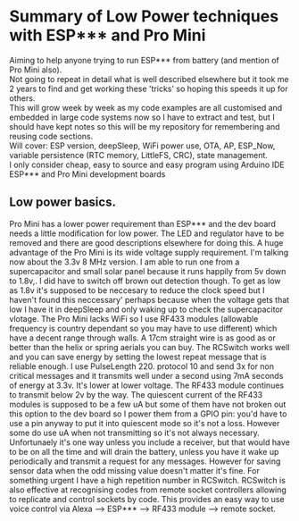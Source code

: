 # Summary of Low Power techniques with ESP*** and Pro Mini
Aiming to help anyone trying to run ESP*** from battery (and mention of Pro Mini also).  
Not going to repeat in detail what is well described elsewhere but it took me 2 years to find and get working these 'tricks' so hoping this speeds it up for others.  
This will grow week by week as my code examples are all customised and embedded in large code systems now so I have to extract and test, but I should have kept notes so this will be my repository for remembering and reusing code sections.  
Will cover: ESP version, deepSleep, WiFi power use, OTA, AP, ESP_Now, variable persistence (RTC memory, LittleFS, CRC), state management.   
I only consider cheap, easy to source and easy program using Arduino IDE ESP*** and Pro Mini development boards  
## Low power basics. 
Pro Mini has a lower power requirement than ESP*** and the dev board needs a little modification for low power. The LED and regulator have to be removed and there are good descriptions elsewhere for doing this. 
A huge advantage of the Pro Mini is its wide voltage supply requirement. I'm talking now about the 3.3v 8 MHz version. I am able to run one from a supercapacitor and small solar panel because it runs happily from 5v down to 1.8v,. I did have to switch off brown out detection though. To get as low as 1.8v it's supposed to be neccesary to reduce the clock speed but I haven't found this neccessary' perhaps because when the voltage gets that low I have it in deepSleep and only waking up to check the supercapacitor vlotage.
The Pro Mini lacks WiFi so I use RF433 modules (allowable frequency is country dependant so you may have to use different) which have a decent range through walls. A 17cm straight wire is as good as or better than the helix or spring aerials you can buy. The RCSwitch works well and you can save energy by setting the lowest repeat message that is reliable enough. I use PulseLength 220. protocol 10 and send 3x for non critical messages and it transmits well under a second using 7mA seconds of energy at 3.3v. It's lower at lower voltage. The RF433 module continues to transmit below 2v by the way.
The quiescent current of the RF433 modules is supposed to be a few uA but some of them have not broken out this option to the dev board so I power them from a GPIO pin: you'd have to use a pin anyway to put it into quiescent mode so it's not a loss. However some do use uA when not transmitting so it's not always necessary.
Unfortunaely it's one way unless you include a receiver, but that would have to be on all the time and will drain the battery, unless you have it wake up periodically and transmit a request for any messages. However for saving sensor data when the odd missing value doesn't matter it's fine. For something urgent I have a high repetition number in RCSwitch.
RCSwitch is also effective at recognising codes from remote socket controllers allowing to replicate and control sockets by code. This provides an easy way to use voice control via Alexa --> ESP*** --> RF433 module --> remote socket.

